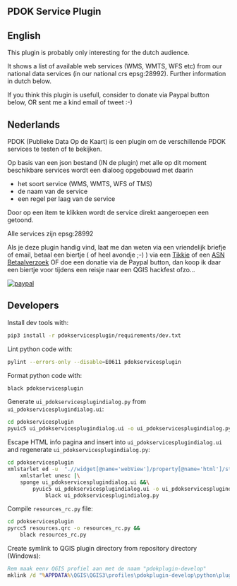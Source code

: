 ## PDOK Service Plugin

## English

This plugin is probably only interesting for the dutch audience.

It shows a list of available web services (WMS, WMTS, WFS etc) from our
national data services (in our national crs epsg:28992).
Further information in dutch below.

If you think this plugin is usefull, consider to donate via Paypal button below, OR sent me a kind email of tweet :-)

## Nederlands

PDOK (Publieke Data Op de Kaart) is een plugin om de verschillende
PDOK services te testen of te bekijken.

Op basis van een json bestand (IN de plugin) met alle op dit moment beschikbare services wordt een dialoog opgebouwd met daarin

- het soort service (WMS, WMTS, WFS of TMS)
- de naam van de service
- een regel per laag van de service

Door op een item te klikken wordt de service direkt aangeroepen een getoond.

Alle services zijn epsg:28992

Als je deze plugin handig vind, laat me dan weten via een vriendelijk briefje of email,
betaal een biertje ( of heel avondje ;-) ) via een [Tikkie](https://tikkie.me/pay/45aaobhg297k0uncn0ms) of een [ASN Betaalverzoek](https://diensten.asnbank.nl/online/betaalverzoek/#/9091261-SuCci9eSvW0qSIBOVUyhJ5APf4AeaW45)
OF doe een donatie via de Paypal button, dan koop ik daar een biertje voor tijdens een reisje naar een QGIS hackfest ofzo...

[![paypal](https://www.paypalobjects.com/en_US/NL/i/btn/btn_donateCC_LG.gif)](https://www.paypal.com/cgi-bin/webscr?cmd=_donations&business=DZ8R5JPAW55CJ&currency_code=EUR&source=url)

## Developers

Install dev tools with:

```sh
pip3 install -r pdokservicesplugin/requirements/dev.txt
```

Lint python code with:

```sh
pylint --errors-only --disable=E0611 pdokservicesplugin
```

Format python code with:

```sh
black pdokservicesplugin
```

Generate `ui_pdokservicesplugindialog.py` from `ui_pdokservicesplugindialog.ui`:

```sh
cd pdokservicesplugin
pyuic5 ui_pdokservicesplugindialog.ui -o ui_pdokservicesplugindialog.py
```

Escape HTML info pagina and insert into `ui_pdokservicesplugindialog.ui` and regenerate `ui_pdokservicesplugindialog.py`:

```sh
cd pdokservicesplugin
xmlstarlet ed -u  ".//widget[@name='webView']/property[@name='html']/string" -v "$(sed 's/&/\&amp;/g; s/</\&lt;/g; s/>/\&gt;/g; s/"/\&quot;/g; s/'"'"'/\&#39;/g' < resources/infotab.html)" ui_pdokservicesplugindialog.ui |\
    xmlstarlet unesc |\
    sponge ui_pdokservicesplugindialog.ui &&\
        pyuic5 ui_pdokservicesplugindialog.ui -o ui_pdokservicesplugindialog.py &&\
            black ui_pdokservicesplugindialog.py
```

Compile `resources_rc.py` file:

```sh
cd pdokservicesplugin
pyrcc5 resources.qrc -o resources_rc.py &&
    black resources_rc.py
```

Create symlink to QGIS plugin directory from repository directory (Windows):

```bat
Rem maak eenv QGIS profiel aan met de naam "pdokplugin-develop"
mklink /d "%APPDATA%\QGIS\QGIS3\profiles\pdokplugin-develop\python\plugins\pdokservicesplugin" "%REPODIR%\pdokservicesplugin"
```
